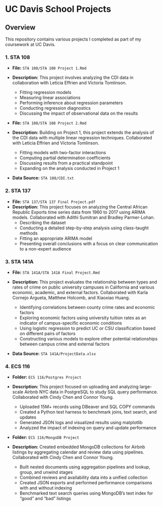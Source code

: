 # UC Davis School Projects

## Overview
This repository contains various projects I completed as part of my coursework at UC Davis.

### 1. STA 108
- **File:** `STA 108/STA 108 Project 1.Rmd`
- **Description:** This project involves analyzing the CDI data in collaboration with Leticia Effrien and Victoria Tomlinson.
  - Fitting regression models
  - Measuring linear associations
  - Performing inference about regression parameters
  - Conducting regression diagnostics
  - Discussing the impact of observational data on the results

- **File:** `STA 108/STA 108 Project 2.Rmd`
- **Description:** Building on Project 1, this project extends the analysis of the CDI data with multiple linear regression techniques. Collaborated with Leticia Effrien and Victoria Tomlinson.
  - Fitting models with two-factor interactions
  - Computing partial determination coefficients
  - Discussing results from a practical standpoint
  - Expanding on the analysis conducted in Project 1

- **Data Source:** `STA 108/CDI.txt`

### 2. STA 137
- **File:** `STA 137/STA 137 Final Project.pdf`
- **Description:** This project focuses on analyzing the Central African Republic Exports time series data from 1960 to 2017 using ARIMA models. Collaborated with Adithi Sumitran and Bradley Parmer-Lohan.
  - Describing the dataset
  - Conducting a detailed step-by-step analysis using class-taught methods
  - Fitting an appropriate ARIMA model
  - Presenting overall conclusions with a focus on clear communication to a non-expert audience

### 3. STA 141A
- **File:** `STA 141A/STA 141A Final Project.Rmd`
- **Description:** This project evaluates the relationship between types and rates of crime on public university campuses in California and various economic, academic, and external factors. Collaborated with Karla Cornejo Argueta, Matthew Holcomb, and Xiaoxiao Huang.
  - Identifying correlations between county crime rates and economic factors
  - Exploring economic factors using university tuition rates as an indicator of campus-specific economic conditions
  - Using logistic regression to predict UC or CSU classification based on different pairs of factors
  - Constructing various models to explore other potential relationships between campus crime and external factors

- **Data Source:** `STA 141A/ProjectData.xlsx`

### 4. ECS 116
- **Folder:** `ECS 116/Postgres Project`
- **Description:** This project focused on uploading and analyzing large-scale Airbnb NYC data in PostgreSQL to study SQL query performance. Collaborated with Cindy Chen and Connor Young.
  - Uploaded 15M+ records using DBeaver and SQL COPY commands
  - Created a Python test harness to benchmark joins, text search, and updates
  - Generated JSON logs and visualized results using matplotlib
  - Analyzed the impact of indexing on query and update performance

- **Folder:** `ECS 116/MongoDB Project`
- **Description:** Created embedded MongoDB collections for Airbnb listings by aggregating calendar and review data using pipelines. Collaborated with Cindy Chen and Connor Young.
  - Built nested documents using aggregation pipelines and lookup, group, and unwind stages
  - Combined reviews and availability data into a unified collection
  - Created JSON exports and performed performance comparisons with and without indexing
  - Benchmarked text search queries using MongoDB’s text index for “good” and “bad” listings

